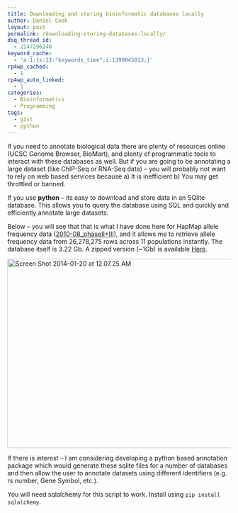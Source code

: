 ```yaml
---
title: Downloading and storing bioinformatic databases locally
author: Daniel Cook
layout: post
permalink: /downloading-storing-databases-locally/
dsq_thread_id:
  - 2147296240
keyword_cache:
  - 'a:1:{s:13:"keywords_time";i:1399045013;}'
rp4wp_cached:
  - 1
rp4wp_auto_linked:
  - 1
categories:
  - Bioinformatics
  - Programming
tags:
  - gist
  - python
---
```

If you need to annotate biological data there are plenty of resources online (UCSC Genome Browser, BioMart), and plenty of programmatic tools to interact with these databases as well. But if you are going to be annotating a large dataset (like ChIP-Seq or RNA-Seq data) &#8211; you will probably not want to rely on web based services because a) It is inefficient b) You may get throttled or banned.

If you use **python** &#8211; its easy to download and store data in an SQlite database. This allows you to query the database using SQL and quickly and efficiently annotate large datasets.

Below &#8211; you will see that that is what I have done here for HapMap allele frequency data ([2010-08_phaseII+III][1]), and it allows me to retrieve allele frequency data from 26,278,275 rows across 11 populations instantly. The database itself is 3.22 Gb. A zipped version (~1Gb) is available [Here][2].

[<img src="http://45.55.80.146/media/Screen-Shot-2014-01-20-at-12.07.25-AM-1024x466.png" alt="Screen Shot 2014-01-20 at 12.07.25 AM" width="940" height="427" class="alignnone size-large wp-image-431" />][3]

<!--more-->

  
If there is interest &#8211; I am considering developing a python based annotation package which would generate these sqlite files for a number of databases and then allow the user to annotate datasets using different identifiers (e.g. rs number, Gene Symbol, etc.).

You will need sqlalchemy for this script to work. Install using `pip install sqlalchemy`.

 [1]: http://hapmap.ncbi.nlm.nih.gov/downloads/genotypes/2010-08_phaseII+III/forward/
 [2]: https://drive.google.com/file/d/0B_6qjHtu65BDdmFBeXdGeEc2STQ/edit?usp=sharing
 [3]: http://45.55.80.146/media/Screen-Shot-2014-01-20-at-12.07.25-AM.png